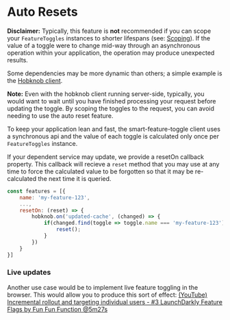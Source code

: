 # Auto Resets
**Disclaimer:** Typically, this feature is **not** recommended if you can 
scope your `FeatureToggles` instances to shorter lifespans 
(see: [Scoping](SCOPING.md)). If the value of a toggle were to change mid-way 
through an asynchronous operation within your application, the operation 
may produce unexpected results.

Some dependencies may be more dynamic than others; a simple example is the 
[Hobknob client](https://github.com/opentable/hobknob-client-nodejs/blob/master/src/Client.js).

**Note:** Even with the hobknob client running server-side, typically, you 
would want to wait until you have finished processing your request before 
updating the toggle. By scoping the toggles to the request, you can avoid 
needing to use the auto reset feature.

To keep your application lean and fast, the smart-feature-toggle client 
uses a synchronous api and the value of each toggle is calculated only once 
per `FeatureToggles` instance.

If your dependent service may update, we provide a resetOn callback 
property. This callback will recieve a `reset` method that you may use at 
any time to force the calculated value to be forgotten so that it may be 
re-calculated the next time it is queried.

```js
const features = [{
    name: 'my-feature-123',
    ...,
    resetOn: (reset) => {
        hobknob.on('updated-cache', (changed) => {
            if(changed.find(toggle => toggle.name === 'my-feature-123')) {
                reset();
            }
        })
    }
}]
```

### Live updates
Another use case would be to implement live feature toggling in the browser. 
This would allow you to produce this sort of effect: 
[(YouTube) Incremental rollout and targeting individual users - #3 LaunchDarkly Feature Flags by Fun Fun Function @5m27s](https://youtu.be/ilRGOvR4HxU?t=5m27s)
